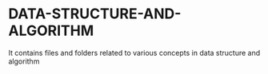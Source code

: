 # DATA-STRUCTURE-AND-ALGORITHM
It contains files and folders related to various concepts in data structure and algorithm
